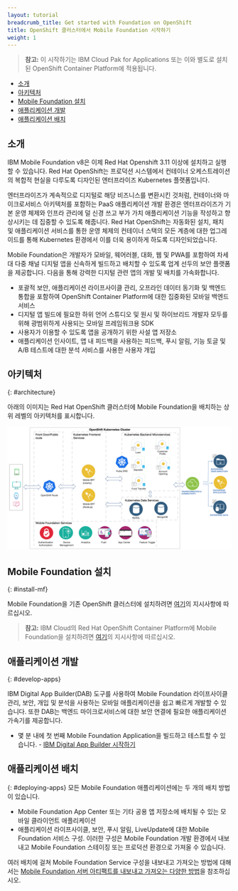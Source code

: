 ```yaml
---
layout: tutorial
breadcrumb_title: Get started with Foundation on OpenShift
title: OpenShift 클러스터에서 Mobile Foundation 시작하기
weight: 1
---
```

<!-- NLS_CHARSET=UTF-8 -->


> **참고:** 이 시작하기는 IBM Cloud Pak for Applications 또는 이와 별도로 설치된 OpenShift Container Platform에 적용됩니다.

* [소개](#introduction)
* [아키텍처](#architecture)
* [Mobile Foundation 설치](#install-mf)
* [애플리케이션 개발](#develop-apps)
* [애플리케이션 배치](#deploying-apps)

## 소개
IBM Mobile Foundation v8은 이제 Red Hat Openshift 3.11 이상에 설치하고 실행할 수 있습니다. Red Hat OpenShift는 프로덕션 시스템에서 컨테이너 오케스트레이션의 복합적 현실을 다루도록 디자인된 엔터프라이즈 Kubernetes 플랫폼입니다.

엔터프라이즈가 계속적으로 디지털로 해당 비즈니스를 변환시킨 것처럼, 컨테이너와 마이크로서비스 아키텍처를 포함하는 PaaS 애플리케이션 개발 환경은 엔터프라이즈가 기본 운영 체제와 인프라 관리에 덜 신경 쓰고 부가 가치 애플리케이션 기능을 작성하고 향상시키는 데 집중할 수 있도록 해줍니다. Red Hat OpenShift는 자동화된 설치, 패치 및 애플리케이션 서비스를 통한 운영 체제의 컨테이너 스택의 모든 계층에 대한 업그레이드를 통해 Kubernetes 환경에서 이를 더욱 용이하게 하도록 디자인되었습니다.

Mobile Foundation은 개발자가 모바일, 웨어러블, 대화, 웹 및 PWA를 포함하여 차세대 다중 채널 디지털 앱을 신속하게 빌드하고 배치할 수 있도록 업계 선두의 보안 플랫폼을 제공합니다.  다음을 통해 강력한 디지털 관련 앱의 개발 및 배치를 가속화합니다.
* 포괄적 보안, 애플리케이션 라이프사이클 관리, 오프라인 데이터 동기화 및 백엔드 통합을 포함하여 OpenShift Container Platform에 대한 집중화된 모바일 백엔드 서비스
* 디지털 앱 빌드에 필요한 하위 언어 스튜디오 및 원시 및 하이브리드 개발자 모두를 위해 광범위하게 사용되는 모바일 프레임워크용 SDK
* 사용자가 이용할 수 있도록 앱을 공개하기 위한 사설 앱 저장소
* 애플리케이션 인사이트, 앱 내 피드백을 사용하는 피드백, 푸시 알림, 기능 토글 및 A/B 테스트에 대한 분석 서비스를 사용한 사용자 개입

## 아키텍처
{: #architecture}

아래의 이미지는 Red Hat OpenShift 클러스터에 Mobile Foundation을 배치하는 상위 레벨의 아키텍처를 표시합니다.

![아키텍처](architecture-mobile-services-openshift.png)

## Mobile Foundation 설치
{: #install-mf}

Mobile Foundation을 기존 OpenShift 클러스터에 설치하려면 [여기](../mobilefoundation-on-openshift)의 지시사항에 따르십시오.

>**참고:** IBM Cloud의 Red Hat OpenShift Container Platform에 Mobile Foundation을 설치하려면 [여기](../deploy-mf-on-ibmcloud-ocp)의 지시사항에 따르십시오.

## 애플리케이션 개발
{: #develop-apps}

IBM Digital App Builder(DAB) 도구를 사용하여 Mobile Foundation 라이프사이클 관리, 보안, 개입 및 분석을 사용하는 모바일 애플리케이션을 쉽고 빠르게 개발할 수 있습니다.  또한 DAB는 백엔드 마이크로서비스에 대한 보안 연결에 필요한 애플리케이션 가속기를 제공합니다.  

* 몇 분 내에 첫 번째 Mobile Foundation Application을 빌드하고 테스트할 수 있습니다. - [IBM Digital App Builder 시작하기](https://github.com/MobileFirst-Platform-Developer-Center/IBMDigitalAppBuilderGettingStarted)

## 애플리케이션 배치
{: #deploying-apps}
모든 Mobile Foundation 애플리케이션에는 두 개의 배치 방법이 있습니다.
* Mobile Foundation App Center 또는 기타 공용 앱 저장소에 배치될 수 있는 모바일 클라이언트 애플리케이션
* 애플리케이션 라이프사이클, 보안, 푸시 알림, LiveUpdate에 대한 Mobile Foundation 서비스 구성.  이러한 구성은 Mobile Foundation 개발 환경에서 내보내고 Mobile Foundation 스테이징 또는 프로덕션 환경으로 가져올 수 있습니다.  

여러 배치에 걸쳐 Mobile Foundation Service 구성을 내보내고 가져오는 방법에 대해서는 [Mobile Foundation 서버 아티팩트를 내보내고 가져오는 다양한 방법](http://mobilefirstplatform.ibmcloud.com/blog/2016/07/25/how-to-replicate-mobilefirst-environment/)을 참조하십시오.

